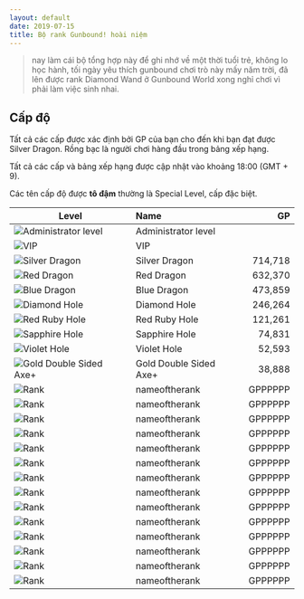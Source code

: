 ```yaml
---
layout: default
date: 2019-07-15
title: Bộ rank Gunbound! hoài niệm
---
```


> nay làm cái bộ tổng hợp này để ghi nhớ về một thời tuổi trẻ, không lo học hành, tối ngày yêu thích gunbound chơi trò này mấy năm trời, đã lên được rank Diamond Wand ở Gunbound World xong nghỉ chơi vì phải làm việc sinh nhai.

## Cấp độ

Tất cả các cấp được xác định bởi GP của bạn cho đến khi bạn đạt được Silver Dragon. Rồng bạc là người chơi hàng đầu trong bảng xếp hạng. 

Tất cả các cấp và bảng xếp hạng được cập nhật vào khoảng 18:00 (GMT + 9).

Các tên cấp độ được **tô đậm** thường là Special Level, cấp đặc biệt.

| Level        | Name           | GP  |
| ------------- |:--------------| -----:|
| ![Administrator level](https://data.tiep.me/assets/img/icons/small/rank_0.gif)      | Administrator level |  |
| ![VIP](https://data.tiep.me/assets/img/icons/small/rank_42.gif)      | VIP |  |
| ![Silver Dragon](https://data.tiep.me/assets/img/icons/small/rank_24.gif)      | Silver Dragon | 714,718 |
| ![Red Dragon](https://data.tiep.me/assets/img/icons/small/rank_23.gif)      | Red Dragon | 632,370 |
| ![Blue Dragon](https://data.tiep.me/assets/img/icons/small/rank_22.gif)      | Blue Dragon | 473,859 |
| ![Diamond Hole](https://data.tiep.me/assets/img/icons/small/rank_21.gif)      | Diamond Hole | 246,264 |
| ![Red Ruby Hole](https://data.tiep.me/assets/img/icons/small/rank_20.gif)      | Red Ruby Hole | 121,261 |
| ![Sapphire Hole](https://data.tiep.me/assets/img/icons/small/rank_19.gif)      | Sapphire Hole | 74,831 |
| ![Violet Hole](https://data.tiep.me/assets/img/icons/small/rank_18.gif)      | Violet Hole | 52,593 |
| ![Gold Double Sided Axe+	](https://data.tiep.me/assets/img/icons/small/rank_17.gif)      | Gold Double Sided Axe+	 | 38,888 |
| ![Rank](imageurl)      | nameoftherank | GPPPPPP |
| ![Rank](imageurl)      | nameoftherank | GPPPPPP |
| ![Rank](imageurl)      | nameoftherank | GPPPPPP |
| ![Rank](imageurl)      | nameoftherank | GPPPPPP |
| ![Rank](imageurl)      | nameoftherank | GPPPPPP |
| ![Rank](imageurl)      | nameoftherank | GPPPPPP |
| ![Rank](imageurl)      | nameoftherank | GPPPPPP |
| ![Rank](imageurl)      | nameoftherank | GPPPPPP |
| ![Rank](imageurl)      | nameoftherank | GPPPPPP |
| ![Rank](imageurl)      | nameoftherank | GPPPPPP |
| ![Rank](imageurl)      | nameoftherank | GPPPPPP |
| ![Rank](imageurl)      | nameoftherank | GPPPPPP |
| ![Rank](imageurl)      | nameoftherank | GPPPPPP |
| ![Rank](imageurl)      | nameoftherank | GPPPPPP |
